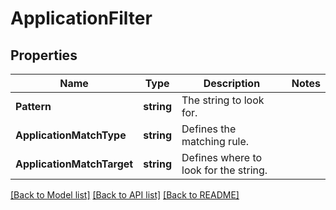 # ApplicationFilter

## Properties
Name | Type | Description | Notes
------------ | ------------- | ------------- | -------------
**Pattern** | **string** | The string to look for. | 
**ApplicationMatchType** | **string** | Defines the matching rule. | 
**ApplicationMatchTarget** | **string** | Defines where to look for the string. | 

[[Back to Model list]](../README.md#documentation-for-models) [[Back to API list]](../README.md#documentation-for-api-endpoints) [[Back to README]](../README.md)


